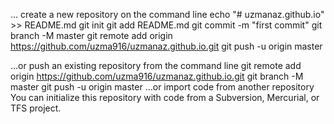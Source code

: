 … create a new repository on the command line
echo "# uzmanaz.github.io" >> README.md
git init
git add README.md
git commit -m "first commit"
git branch -M master
git remote add origin https://github.com/uzma916/uzmanaz.github.io.git
git push -u origin master
                
…or push an existing repository from the command line
git remote add origin https://github.com/uzma916/uzmanaz.github.io.git
git branch -M master
git push -u origin master
…or import code from another repository
You can initialize this repository with code from a Subversion, Mercurial, or TFS project.

